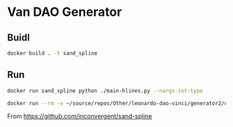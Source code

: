 
# Van DAO Generator

## Buidl

```bash
docker build . -t sand_spline
```

## Run

```bash
docker run sand_spline python ./main-hlines.py --nargs-int-type 

docker run --rm -v ~/source/repos/Other/leonardo-dao-vinci/generator2/output/2:/code/res sand_spline python ./main-hlines.py --4-int-colour-list 1 421 25 2
```

From <https://github.com/inconvergent/sand-spline>